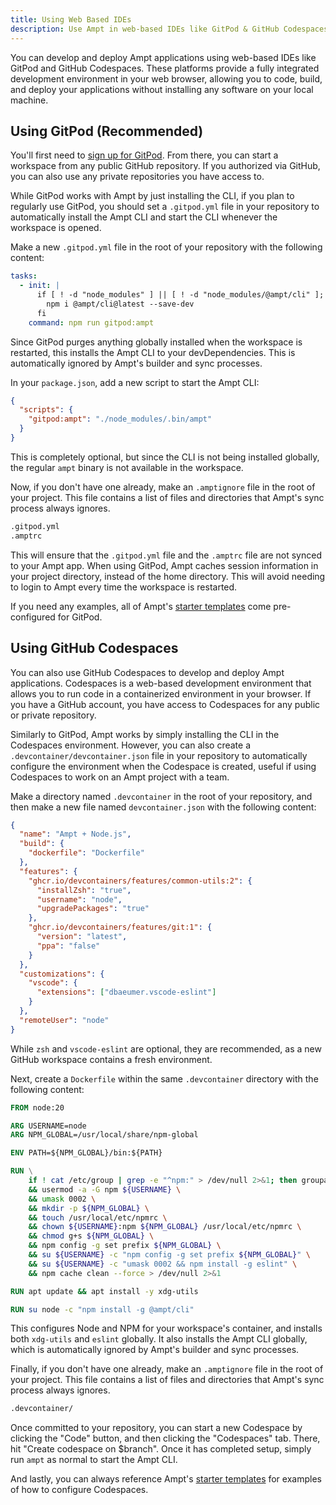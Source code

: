 ```yaml
---
title: Using Web Based IDEs
description: Use Ampt in web-based IDEs like GitPod & GitHub Codespaces
---
```


You can develop and deploy Ampt applications using web-based IDEs like GitPod and GitHub Codespaces. These platforms provide a fully integrated development environment in your web browser, allowing you to code, build, and deploy your applications without installing any software on your local machine.

## Using GitPod (Recommended)

You'll first need to [sign up for GitPod](https://gitpod.io). From there, you can start a workspace from any public GitHub repository. If you authorized via GitHub, you can also use any private repositories you have access to.

While GitPod works with Ampt by just installing the CLI, if you plan to regularly use GitPod, you should set a `.gitpod.yml` file in your repository to automatically install the Ampt CLI and start the CLI whenever the workspace is opened.

Make a new `.gitpod.yml` file in the root of your repository with the following content:

```yml
tasks:
  - init: |
      if [ ! -d "node_modules" ] || [ ! -d "node_modules/@ampt/cli" ]; then
        npm i @ampt/cli@latest --save-dev
      fi
    command: npm run gitpod:ampt
```

Since GitPod purges anything globally installed when the workspace is restarted, this installs the Ampt CLI to your devDependencies. This is automatically ignored by Ampt's builder and sync processes.

In your `package.json`, add a new script to start the Ampt CLI:

```json
{
  "scripts": {
    "gitpod:ampt": "./node_modules/.bin/ampt"
  }
}
```

This is completely optional, but since the CLI is not being installed globally, the regular `ampt` binary is not available in the workspace.

Now, if you don't have one already, make an `.amptignore` file in the root of your project. This file contains a list of files and directories that Ampt's sync process always ignores.

```txt
.gitpod.yml
.amptrc
```

This will ensure that the `.gitpod.yml` file and the `.amptrc` file are not synced to your Ampt app. When using GitPod, Ampt caches session information in your project directory, instead of the home directory. This will avoid needing to login to Ampt every time the workspace is restarted.

If you need any examples, all of Ampt's [starter templates](https://github.com/ampt-templates) come pre-configured for GitPod.

## Using GitHub Codespaces

You can also use GitHub Codespaces to develop and deploy Ampt applications. Codespaces is a web-based development environment that allows you to run code in a containerized environment in your browser. If you have a GitHub account, you have access to Codespaces for any public or private repository.

Similarly to GitPod, Ampt works by simply installing the CLI in the Codespaces environment. However, you can also create a `.devcontainer/devcontainer.json` file in your repository to automatically configure the environment when the Codespace is created, useful if using Codespaces to work on an Ampt project with a team.

Make a directory named `.devcontainer` in the root of your repository, and then make a new file named `devcontainer.json` with the following content:

```json
{
  "name": "Ampt + Node.js",
  "build": {
    "dockerfile": "Dockerfile"
  },
  "features": {
    "ghcr.io/devcontainers/features/common-utils:2": {
      "installZsh": "true",
      "username": "node",
      "upgradePackages": "true"
    },
    "ghcr.io/devcontainers/features/git:1": {
      "version": "latest",
      "ppa": "false"
    }
  },
  "customizations": {
    "vscode": {
      "extensions": ["dbaeumer.vscode-eslint"]
    }
  },
  "remoteUser": "node"
}
```

While `zsh` and `vscode-eslint` are optional, they are recommended, as a new GitHub workspace contains a fresh environment.

Next, create a `Dockerfile` within the same `.devcontainer` directory with the following content:

```Dockerfile
FROM node:20

ARG USERNAME=node
ARG NPM_GLOBAL=/usr/local/share/npm-global

ENV PATH=${NPM_GLOBAL}/bin:${PATH}

RUN \
    if ! cat /etc/group | grep -e "^npm:" > /dev/null 2>&1; then groupadd -r npm; fi \
    && usermod -a -G npm ${USERNAME} \
    && umask 0002 \
    && mkdir -p ${NPM_GLOBAL} \
    && touch /usr/local/etc/npmrc \
    && chown ${USERNAME}:npm ${NPM_GLOBAL} /usr/local/etc/npmrc \
    && chmod g+s ${NPM_GLOBAL} \
    && npm config -g set prefix ${NPM_GLOBAL} \
    && su ${USERNAME} -c "npm config -g set prefix ${NPM_GLOBAL}" \
    && su ${USERNAME} -c "umask 0002 && npm install -g eslint" \
    && npm cache clean --force > /dev/null 2>&1

RUN apt update && apt install -y xdg-utils

RUN su node -c "npm install -g @ampt/cli"
```

This configures Node and NPM for your workspace's container, and installs both `xdg-utils` and `eslint` globally. It also installs the Ampt CLI globally, which is automatically ignored by Ampt's builder and sync processes.

Finally, if you don't have one already, make an `.amptignore` file in the root of your project. This file contains a list of files and directories that Ampt's sync process always ignores.

```txt
.devcontainer/
```

Once committed to your repository, you can start a new Codespace by clicking the "Code" button, and then clicking the "Codespaces" tab. There, hit "Create codespace on $branch". Once it has completed setup, simply run `ampt` as normal to start the Ampt CLI.

And lastly, you can always reference Ampt's [starter templates](https://github.com/ampt-templates) for examples of how to configure Codespaces.
